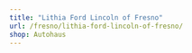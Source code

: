 ```yaml
---
title: "Lithia Ford Lincoln of Fresno"
url: /fresno/lithia-ford-lincoln-of-fresno/
shop: Autohaus
---
```

